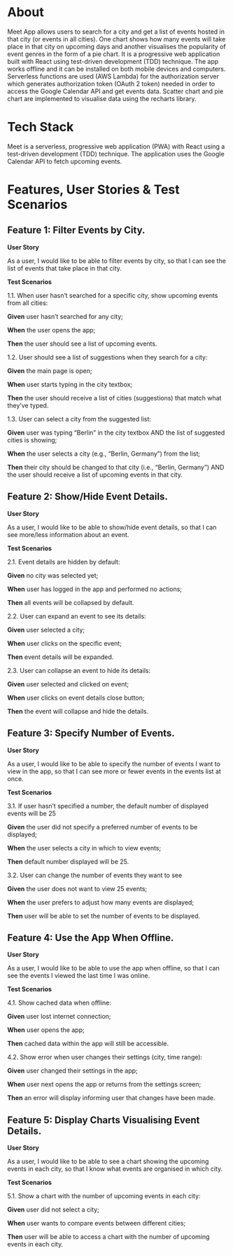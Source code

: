 # About

Meet App allows users to search for a city and get a list of events hosted in that city (or events in all cities). One chart shows how many events will take place in that city on upcoming days and another visualises the popularity of event genres in the form of a pie chart. It is a progressive web application built with React using test-driven development (TDD) technique. The app works offline and it can be installed on both mobile devices and computers. Serverless functions are used (AWS Lambda) for the authorization server which generates authorization token (OAuth 2 token) needed in order to access the Google Calendar API and get events data. Scatter chart and pie chart are implemented to visualise data using the recharts library.

# Tech Stack

Meet is a serverless, progressive web application (PWA) with React using a test-driven development (TDD) technique. The application uses the Google Calendar API to fetch upcoming events.

# Features, User Stories & Test Scenarios

## Feature 1: Filter Events by City.

**User Story**

As a user, I would like to be able to filter events by city, so that I can see the list of events that take place in that city. 

**Test Scenarios**

1.1. When user hasn’t searched for a specific city, show upcoming events from all cities:

**Given** user hasn’t searched for any city;

**When** the user opens the app;

**Then** the user should see a list of upcoming events.

1.2. User should see a list of suggestions when they search for a city:

**Given** the main page is open;

**When** user starts typing in the city textbox;

**Then** the user should receive a list of cities (suggestions) that match what they’ve typed.

1.3. User can select a city from the suggested list:

**Given** user was typing “Berlin” in the city textbox AND the list of suggested cities is showing;

**When** the user selects a city (e.g., “Berlin, Germany”) from the list;

**Then** their city should be changed to that city (i.e., “Berlin, Germany”) AND the user should receive a list of upcoming events in that city.

## Feature 2: Show/Hide Event Details. 

**User Story**

As a user, I would like to be able to show/hide event details, so that I can see more/less information about an event. 

**Test Scenarios**

2.1. Event details are hidden by default:

**Given** no city was selected yet;

**When** user has logged in the app and performed no actions;

**Then** all events will be collapsed by default.

2.2. User can expand an event to see its details:

**Given** user selected a city;

**When** user clicks on the specific event;

**Then** event details will be expanded.

2.3. User can collapse an event to hide its details:

**Given** user selected and clicked on event;

**When** user clicks on event details close button;

**Then** the event will collapse and hide the details.


## Feature 3: Specify Number of Events.  

**User Story**

As a user, I would like to be able to specify the number of events I want to view in the app, so that I can see more or fewer events in the events list at once. 

**Test Scenarios**

3.1. If user hasn’t specified a number, the default number of displayed events will be 25

**Given** the user did not specify a preferred number of events to be displayed;

**When** the user selects a city in which to view events;

**Then** default number displayed will be 25.

3.2. User can change the number of events they want to see

**Given** the user does not want to view 25 events;

**When** the user prefers to adjust how many events are displayed;

**Then** user will be able to set the number of events to be displayed.


## Feature 4: Use the App When Offline.

**User Story**

As a user, I would like to be able to use the app when offline, so that I can see the events I viewed the last time I was online.

**Test Scenarios**

4.1. Show cached data when offline:

**Given** user lost internet connection;

**When** user opens the app;

**Then** cached data within the app will still be accessible.

4.2. Show error when user changes their settings (city, time range):

**Given** user changed their settings in the app;

**When** user next opens the app or returns from the settings screen;

**Then** an error will display informing user that changes have been made.


## Feature 5: Display Charts Visualising Event Details.

**User Story**

As a user, I would like to be able to see a chart showing the upcoming events in each city, so that I know what events are organised in which city.

**Test Scenarios**

5.1. Show a chart with the number of upcoming events in each city:

**Given** user did not select a city;

**When** user wants to compare events between different cities;

**Then** user will be able to access a chart with the number of upcoming events in each city.
